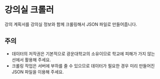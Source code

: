 # 강의실 크롤러

강의 계획서를 강의실 정보와 함께 크롤링해서 JSON 파일로 만들어줍니다.

## 주의

* 데이터의 저작권은 기본적으로 광운대학교의 소유이므로 학교에 피해가 가지 않는 선에서 활용해 주세요.
* 크롤링 작업은 서버에 부하를 줄 수 있으므로 데이터가 필요한 경우 미리 만들어진 JSON 파일을 이용해 주세요.